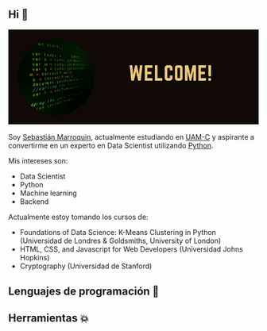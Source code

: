 ## Hi 👋

![im1](img/Welcome.png)

Soy <a href="https://github.com/SebastianMM-96">Sebastián Marroquin</a>, actualmente estudiando en <a href="http://www.cua.uam.mx/">UAM-C</a> y aspirante a convertirme en un experto en Data Scientist utilizando <a href="https://www.python.org/">Python</a>.

Mis intereses son:

- Data Scientist
- Python 
- Machine learning
- Backend

Actualmente estoy tomando los cursos de:

- Foundations of Data Science: K-Means Clustering in Python (Universidad de Londres & Goldsmiths, University of London)
- HTML, CSS, and Javascript for Web Developers (Universidad Johns Hopkins)
- Cryptography (Universidad de Stanford)


## Lenguajes de programación :rocket:


## Herramientas :boom:

